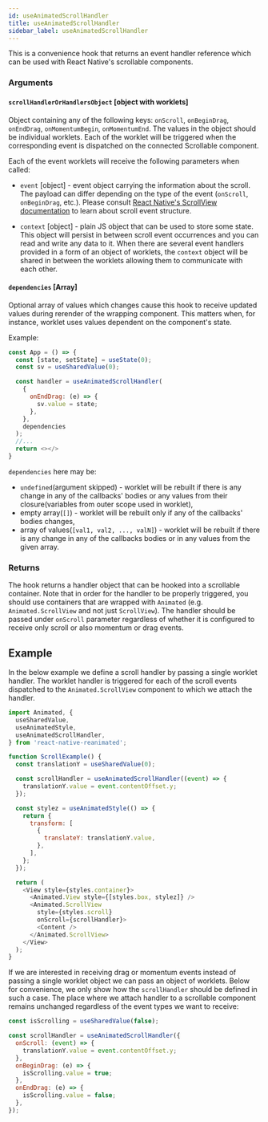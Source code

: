 ```yaml
---
id: useAnimatedScrollHandler
title: useAnimatedScrollHandler
sidebar_label: useAnimatedScrollHandler
---
```


This is a convenience hook that returns an event handler reference which can be used with React Native's scrollable components.

### Arguments

#### `scrollHandlerOrHandlersObject` [object with worklets]

Object containing any of the following keys: `onScroll`, `onBeginDrag`, `onEndDrag`, `onMomentumBegin`, `onMomentumEnd`.
The values in the object should be individual worklets.
Each of the worklet will be triggered when the corresponding event is dispatched on the connected Scrollable component.

Each of the event worklets will receive the following parameters when called:

- `event` [object] - event object carrying the information about the scroll.
The payload can differ depending on the type of the event (`onScroll`, `onBeginDrag`, etc.).
Please consult [React Native's ScrollView documentation](https://reactnative.dev/docs/scrollview) to learn about scroll event structure.

- `context` [object] - plain JS object that can be used to store some state.
This object will persist in between scroll event occurrences and you can read and write any data to it.
When there are several event handlers provided in a form of an object of worklets, the `context` object will be shared in between the worklets allowing them to communicate with each other.

#### `dependencies` [Array]

Optional array of values which changes cause this hook to receive updated values during rerender of the wrapping component. This matters when, for instance, worklet uses values dependent on the component's state.

Example:

```js {11}
const App = () => {
  const [state, setState] = useState(0);
  const sv = useSharedValue(0);

  const handler = useAnimatedScrollHandler(
    {
      onEndDrag: (e) => {
        sv.value = state;
      },
    },
    dependencies
  );
  //...
  return <></>
}
```

`dependencies` here may be:

- `undefined`(argument skipped) - worklet will be rebuilt if there is any change in any of the callbacks' bodies or any values from their closure(variables from outer scope used in worklet),
- empty array(`[]`) - worklet will be rebuilt only if any of the callbacks' bodies changes,
- array of values(`[val1, val2, ..., valN]`) - worklet will be rebuilt if there is any change in any of the callbacks bodies or in any values from the given array.

### Returns

The hook returns a handler object that can be hooked into a scrollable container.
Note that in order for the handler to be properly triggered, you should use containers that are wrapped with `Animated` (e.g. `Animated.ScrollView` and not just `ScrollView`).
The handler should be passed under `onScroll` parameter regardless of whether it is configured to receive only scroll or also momentum or drag events.

## Example

In the below example we define a scroll handler by passing a single worklet handler.
The worklet handler is triggered for each of the scroll events dispatched to the `Animated.ScrollView` component to which we attach the handler.

```js {10-12,29}
import Animated, {
  useSharedValue,
  useAnimatedStyle,
  useAnimatedScrollHandler,
} from 'react-native-reanimated';

function ScrollExample() {
  const translationY = useSharedValue(0);

  const scrollHandler = useAnimatedScrollHandler((event) => {
    translationY.value = event.contentOffset.y;
  });

  const stylez = useAnimatedStyle(() => {
    return {
      transform: [
        {
          translateY: translationY.value,
        },
      ],
    };
  });

  return (
    <View style={styles.container}>
      <Animated.View style={[styles.box, stylez]} />
      <Animated.ScrollView
        style={styles.scroll}
        onScroll={scrollHandler}>
        <Content />
      </Animated.ScrollView>
    </View>
  );
}
```

If we are interested in receiving drag or momentum events instead of passing a single worklet object we can pass an object of worklets.
Below for convenience, we only show how the `scrollHandler` should be defined in such a case.
The place where we attach handler to a scrollable component remains unchanged regardless of the event types we want to receive:

```js
const isScrolling = useSharedValue(false);

const scrollHandler = useAnimatedScrollHandler({
  onScroll: (event) => {
    translationY.value = event.contentOffset.y;
  },
  onBeginDrag: (e) => {
    isScrolling.value = true;
  },
  onEndDrag: (e) => {
    isScrolling.value = false;
  },
});
```
